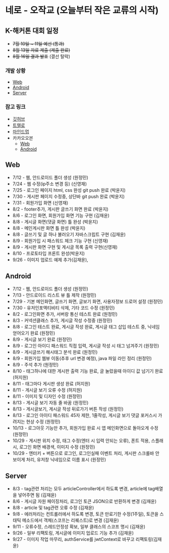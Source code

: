 # 네로 - 오작교 (오늘부터 작은 교류의 시작)

## K-해커톤 대회 일정

* ~~7월 10일 ~ 11일 예선 (통과)~~
* ~~8월 13일 자료 제출 (제출 완료)~~
* ~~8월 16일 결과 발표~~ (결선 탈락)

### 개발 상황
+ [Web](https://github.com/voidblue/ojackkyo#web)
+ [Android](https://github.com/voidblue/ojackkyo#android)
+ [Server](https://github.com/voidblue/ojackkyo#server)

### 참고 링크
+ [깃허브](https://github.com/voidblue/ojackkyo)
+ [트렐로](https://trello.com/b/qI51iyVZ/%EC%98%A4%EC%9E%91%EA%B5%90)
+ [마인드멉](https://drive.mindmup.com/map/1ulYuIA_7zNDurhicxdBWDLqBkS7mSWJH)
+ 카카오오븐
    + [Web](https://ovenapp.io/view/mgXCBOGkQ2HjuACE7e0ZKQQqIsgkvWNy)
    + [Android](https://ovenapp.io/view/A1kYDhqwPgk23cXvKHKM9Mw2TS99OrrK)


## Web
* 7/12 - 웹, 안드로이드 폴더 생성 (원정민)
* 7/24 - 웹 수정(ip주소 변경 등) (신영재)
* 7/25 - 로그인 페이지 html, css 완성 git push 완료 (박윤지)
* 7/30 - 게시판 페이지 수정중, 상단바 git push 완료 (박윤지)
* 7/31 - 회원가입 화면 (신영재)
* 8/2 - footer추가, 게시판 글쓰기 화면 완료 (박윤지)
* 8/6 - 로그인 화면, 회원가입 화면 기능 구현 (김재윤)
* 8/8 - 게시글 화면(댓글 화면) 틀 완성 (박윤지)
* 8/8 - 메인게시판 화면 틀 완성 (박윤지)   
* 8/8 - 글쓰기 및 글 하나 불러오기 자바스크립트 구현 (김재윤)
* 8/9 - 회원가입 시 패스워드 체크 기능 구현 (신영재)
* 8/9 - 게시판 화면 구현 및 게시글 목록 출력 구현(신영재)
* 8/10 - 프로토타입 프론트 완성(박윤지)
* 9/26 - 이미지 업로드 예제 추가(김재윤),

## Android
* 7/12 - 웹, 안드로이드 폴더 생성 (원정민)
* 7/13 - 안드로이드 리스트 뷰 틀 제작 (원정민)
* 7/29 - 기본 메인화면, 글쓰기 화면, 글보기 화면, 사용자정보 드로어 설정 (원정민)
* 7/30 - 유저인포액티비티 삭제, 기타 코드 수정 (원정민)
* 8/2 - 로그인화면 추가, 서버랑 통신 테스트 완료 (원정민)
* 8/3 - 커넥션클래스 추가, 게시글 작성 수정중 (원정민)
* 8/8 - 로그인 테스트 완료, 게시글 작성 완료, 게시글 태그 삽입 테스트 중, 닉네임 얻어오기 완료 (원정민)
* 8/9 - 게시글 보기 완료 (원정민)
* 8/9 - 로그인 아이디 패스워드 직접 입력, 게시글 작성 시 태그 넘겨주기 (원정민)
* 8/9 - 게시글쓰기 해시태그 분석 완료 (원정민)
* 8/9 - 회원가입 웹뷰 이동(추후 url 변경 예정), java 파일 라인 정리 (원정민)
* 8/9 - 주석 추가 (원정민)
* 8/10 - 태그하나에 대한 게시판 출력 기능 완료, 글 눌렀을때 아이디 값 넘기기 완료 (허지원)
* 8/11 - 태그마다 게시판 생성 완료 (허지원)
* 8/11 - 게시글 보기 오류 수정 (허지원)
* 8/11 - 이미지 및 디자인 수정 (원정민)
* 8/13 - 게시글 보기 자동 줄 바꿈 (원정민)
* 8/13 - 게시글보기, 게시글 작성 뒤로가기 버튼 작성 (원정민)
* 8/13 - 로그인 아이디 패스워드 45자 제한, 1줄작성, 게시글 보기 댓글 포커스시 가려지는 현상 수정 (원정민)
* 10/13 - 로그아웃 기능만 추가, 회원가입 완료 시 앱 메인화면으로 돌아오게 수정 (원정민)
* 10/29 - 게시판 위치 수정, 태그 수정(엔터 시 입력 안되는 오류), 폰트 적용, 스플래시, 로그인 화면 배경색, 이미지 수정 (원정민)
* 10/29 - 엔터키 + 버튼으로 로그인, 로그인실패 이벤트 처리, 게시판 스크롤바 안 보이게 처리, 유저창 닉네임으로 이름 표시 (원정민)

## Server
* 8/3 - tag관련 처리는 모두 articleController에서 하도록 변경, article에 tag배열을 넣어주면 됨 (김재윤)
* 8/6 - 게시글 자원 페이징처리, 로그인 토큰 JSON으로 반환하게 변경 (김재윤)
* 8/8 - article 및 tag관련 오류 수정 (김재윤)
* 9/8 - 에러처리는 컨트롤러에서 하도록 변경, 토큰 만료기한 수정(1주일), 토큰을 스태틱 메소드에서 객체(스코프는 리퀘스트)로 변경 (김재윤)
* 9/11 - 오류수정, 스레드안정성 확보, 일부 클래스의 스코프 명시 (김재윤)
* 9/26 - 일부 리팩토링, 게시글에 이미지 업로드 기능 추가 (김재윤)
* 9/27 - 이미지 작업 마무리, authService를 jwtContext로 바꾸고 리팩토링(김재윤)
